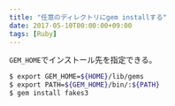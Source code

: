 ```yaml
---
title: "任意のディレクトリにgem installする"
date: 2017-05-10T00:00:00+09:00
tags: [Ruby]
---
```


`GEM_HOME`でインストール先を指定できる。

```sh
$ export GEM_HOME=${HOME}/lib/gems
$ export PATH=${GEM_HOME}/bin/:${PATH}
$ gem install fakes3
```
